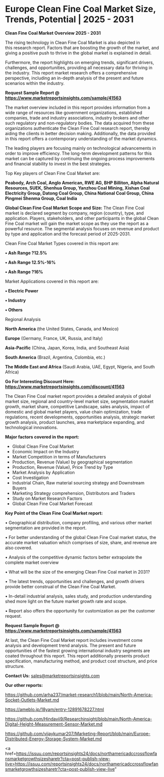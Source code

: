 # Europe Clean Fine Coal Market Size, Trends, Potential | 2025 - 2031

<Strong> Clean Fine Coal Market Overview 2025 - 2031</strong>

The rising technology in Clean Fine Coal Market is also depicted in this research report. Factors that are boosting the growth of the market, and giving a positive push to thrive in the global market is explained in detail.

Furthermore, the report highlights on emerging trends, significant drivers, challenges, and opportunities, providing all necessary data for thriving in the industry. This report market research offers a comprehensive perspective, including an in-depth analysis of the present and future scenarios within the industry.

<strong>Request Sample Report @ <a href=https://www.marketreportsinsights.com/sample/41563>https://www.marketreportsinsights.com/sample/41563</a></strong>

The market overview included in this report provides information from a wide range of resources like government organizations, established companies, trade and industry associations, industry brokers and other such regulatory and non-regulatory bodies. The data acquired from these organizations authenticate the Clean Fine Coal research report, thereby aiding the clients in better decision making. Additionally, the data provided in this report offers a contemporary understanding of the market dynamics.

The leading players are focusing mainly on technological advancements in order to improve efficiency. The long-term development patterns for this market can be captured by continuing the ongoing process improvements and financial stability to invest in the best strategies.

Top Key players of Clean Fine Coal Market are:

<strong>Peabody, Arch Coal, Anglo American, RWE AG, BHP Billiton, Alpha Natural Resources, SUEK, Shenhua Group, Yanzhou Coal Mining, Xishan Coal Electricity Group, Datong Coal Group, China National Coal Group, China Pingmei Shenma Group, Coal India</strong>

<strong><b>Global Clean Fine Coal Market Scope and Size:</b></strong>
The Clean Fine Coal market is declared segment by company, region (country), type, and application. Players, stakeholders, and other participants in the global Clean Fine Coal market will gain the market scope as they use the report as a powerful resource. The segmental analysis focuses on revenue and product by type and application and the forecast period of 2025-2031.

Clean Fine Coal Market Types covered in this report are:

<strong>•  Ash Range ?12.5%

•  Ash Range 12.5%-16%

•  Ash Range ?16%</strong>

Market Applications covered in this report are:

<strong>•  Electric Power

•  Industry

•  Others</strong> 

Regional Analysis

<strong>North America</strong> (the United States, Canada, and Mexico)

<strong>Europe</strong> (Germany, France, UK, Russia, and Italy)

<strong>Asia-Pacific</strong> (China, Japan, Korea, India, and Southeast Asia)

<strong>South America</strong> (Brazil, Argentina, Colombia, etc.)

<strong>The Middle East and Africa</strong> (Saudi Arabia, UAE, Egypt, Nigeria, and South Africa)

<strong>Go For Interesting Discount Here: <a href=https://www.marketreportsinsights.com/discount/41563>https://www.marketreportsinsights.com/discount/41563</a></strong>

The Clean Fine Coal market report provides a detailed analysis of global market size, regional and country-level market size, segmentation market growth, market share, competitive Landscape, sales analysis, impact of domestic and global market players, value chain optimization, trade regulations, recent developments, opportunities analysis, strategic market growth analysis, product launches, area marketplace expanding, and technological innovations.

<strong><b>Major factors covered in the report:</b></strong>
<ul>
  <li>Global Clean Fine Coal Market </li>
  <li>Economic Impact on the Industry</li>
  <li>Market Competition in terms of Manufacturers</li>
  <li>Production, Revenue (Value) by geographical segmentation</li>
  <li>Production, Revenue (Value), Price Trend by Type</li>
  <li>Market Analysis by Application</li>
  <li>Cost Investigation</li>
  <li>Industrial Chain, Raw material sourcing strategy and Downstream Buyers</li>
  <li>Marketing Strategy comprehension, Distributors and Traders</li>
  <li>Study on Market Research Factors</li>
  <li>Global Clean Fine Coal Market Forecast</li>
</ul>

<strong><b>Key Point of the Clean Fine Coal Market report:</b></strong>

• Geographical distribution, company profiling, and various other market segmentation are provided in the report.

• For better understanding of the global Clean Fine Coal market status, the accurate market valuation which comprises of size, share, and revenue are also covered.

• Analysis of the competitive dynamic factors better extrapolate the complete market overview

• What will be the size of the emerging Clean Fine Coal market in 2031?

• The latest trends, opportunities and challenges, and growth drivers provide better construal of the Clean Fine Coal Market.

• In-detail industrial analysis, sales study, and production understanding shed more light on the future market growth rate and scope.

• Report also offers the opportunity for customization as per the customer request.

<strong>Request Sample Report @ <a href=https://www.marketreportsinsights.com/sample/41563>https://www.marketreportsinsights.com/sample/41563</a></strong>

At last, the Clean Fine Coal Market report includes investment come analysis and development trend analysis. The present and future opportunities of the fastest growing international industry segments are coated throughout this report. This report additionally presents product specification, manufacturing method, and product cost structure, and price structure.

<strong>Contact Us:</strong>
sales@marketreportsinsights.com

<strong>Our other reports:</strong>

<a href=https://github.com/arha237/market-research1/blob/main/North-America-Socket-Outlets-Market.md>https://github.com/arha237/market-research1/blob/main/North-America-Socket-Outlets-Market.md</a>

<a href=https://ameblo.jp/18yam/entry-12891678227.html>https://ameblo.jp/18yam/entry-12891678227.html</a>

<a href=https://github.com/Hindavii9/Researchinsight/blob/main/North-America-Digital-Height-Measurement-Sensor-Market.md>https://github.com/Hindavii9/Researchinsight/blob/main/North-America-Digital-Height-Measurement-Sensor-Market.md</a>

<a href=https://github.com/vijaykumar207/Marketing-Report/blob/main/Europe-Distributed-Energy-Storage-System-Market.md>https://github.com/vijaykumar207/Marketing-Report/blob/main/Europe-Distributed-Energy-Storage-System-Market.md</a>

<a href=https://issuu.com/reportsinsights24/docs/northamericadccrossflowfansmarketgrowthsizesharetr?cta=post-publish-view-live>https://issuu.com/reportsinsights24/docs/northamericadccrossflowfansmarketgrowthsizesharetr?cta=post-publish-view-live</a>"
